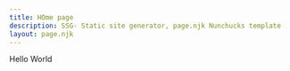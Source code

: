 ```yaml
---
title: HOme page
description: SSG- Static site generator, page.njk Nunchucks template
layout: page.njk
---
```

Hello World
